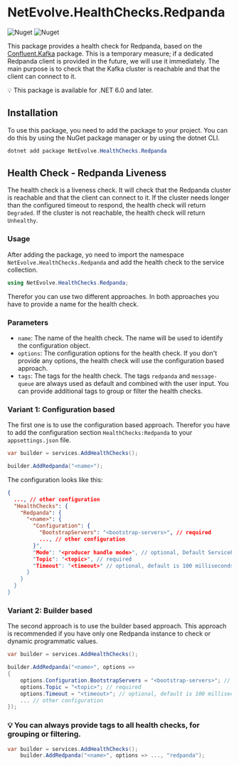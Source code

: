 # NetEvolve.HealthChecks.Redpanda

![Nuget](https://img.shields.io/nuget/v/NetEvolve.HealthChecks.Redpanda?logo=nuget)
![Nuget](https://img.shields.io/nuget/dt/NetEvolve.HealthChecks.Redpanda?logo=nuget)

This package provides a health check for Redpanda, based on the [Confluent.Kafka](https://www.nuget.org/packages/Confluent.Kafka/) package. This is a temporary measure; if a dedicated Redpanda client is provided in the future, we will use it immediately.
The main purpose is to check that the Kafka cluster is reachable and that the client can connect to it.

:bulb: This package is available for .NET 6.0 and later.

## Installation
To use this package, you need to add the package to your project. You can do this by using the NuGet package manager or by using the dotnet CLI.
```powershell
dotnet add package NetEvolve.HealthChecks.Redpanda
```

## Health Check - Redpanda Liveness
The health check is a liveness check. It will check that the Redpanda cluster is reachable and that the client can connect to it.
If the cluster needs longer than the configured timeout to respond, the health check will return `Degraded`.
If the cluster is not reachable, the health check will return `Unhealthy`.

### Usage
After adding the package, yo need to import the namespace `NetEvolve.HealthChecks.Redpanda` and add the health check to the service collection.
```csharp
using NetEvolve.HealthChecks.Redpanda;
```
Therefor you can use two different approaches. In both approaches you have to provide a name for the health check.

### Parameters
- `name`: The name of the health check. The name will be used to identify the configuration object.
- `options`: The configuration options for the health check. If you don't provide any options, the health check will use the configuration based approach.
- `tags`: The tags for the health check. The tags `redpanda` and `message-queue` are always used as default and combined with the user input. You can provide additional tags to group or filter the health checks.

### Variant 1: Configuration based
The first one is to use the configuration based approach. Therefor you have to add the configuration section `HealthChecks:Redpanda` to your `appsettings.json` file.
```csharp
var builder = services.AddHealthChecks();

builder.AddRedpanda("<name>");
```

The configuration looks like this:
```json
{
  ..., // other configuration
  "HealthChecks": {
    "Redpanda": {
      "<name>": {
        "Configuration": {
          "BootstrapServers": "<bootstrap-servers>", // required
          ..., // other configuration
        }",
        "Mode": "<producer handle mode>", // optional, Default ServiceProvider
        "Topic": "<topic>", // required
        "Timeout": "<timeout>" // optional, default is 100 milliseconds
      }
    }
  }
}
```

### Variant 2: Builder based
The second approach is to use the builder based approach. This approach is recommended if you have only one Redpanda instance to check or dynamic programmatic values.
```csharp
var builder = services.AddHealthChecks();

builder.AddRedpanda("<name>", options =>
{
    options.Configuration.BootstrapServers = "<bootstrap-servers>"; // required
    options.Topic = "<topic>"; // required
    options.Timeout = "<timeout>"; // optional, default is 100 milliseconds
    ... // other configuration
});
```

### :bulb: You can always provide tags to all health checks, for grouping or filtering.

```csharp
var builder = services.AddHealthChecks();
    builder.AddRedpanda("<name>", options => ..., "redpanda");
```